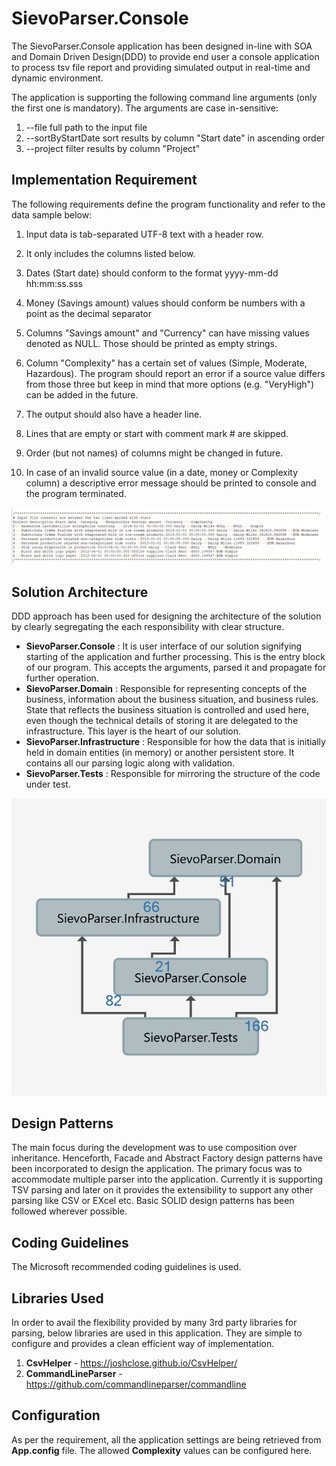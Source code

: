 # SievoParser.Console
The SievoParser.Console application has been designed in-line with SOA and Domain Driven Design(DDD) to provide end user a console application to process tsv file report and providing simulated output in real-time and dynamic environment.

The application is supporting the following command line arguments (only the first one is mandatory). The arguments are case in-sensitive:

1. --file <path>             full path to the input file
2. --sortByStartDate         sort results by column "Start date" in ascending order
3. --project <project id>    filter results by column "Project"

## Implementation Requirement
The following requirements define the program functionality
and refer to the data sample below:

1. Input data is tab-separated UTF-8 text with a header row.

2. It only includes the columns listed below.

3. Dates (Start date) should conform to the format yyyy-mm-dd hh:mm:ss.sss

4. Money (Savings amount) values should conform be numbers with a point as the decimal separator

5. Columns "Savings amount" and "Currency" can have missing values denoted
as NULL. Those should be printed as empty strings.

6. Column "Complexity" has a certain set of values (Simple, Moderate, Hazardous).
The program should report an error if a source value differs from those three
but keep in mind that more options (e.g. "VeryHigh") can be added in the future.

7. The output should also have a header line.

8. Lines that are empty or start with comment mark # are skipped.

9. Order (but not names) of columns might be changed in future.

10. In case of an invalid source value (in a date, money or Complexity column) a descriptive error message should be printed to console and the program terminated.

  ![alt text](https://github.com/bishwaranjans/SievoParser/blob/master/Documentation/SampleInput.PNG)

## Solution Architecture

DDD approach has been used for designing the architecture of the solution by clearly segregating the each responsibility with clear structure.
 - **SievoParser.Console** : It is user interface of our solution signifying starting of the application and further processing. This is the entry block of our program. This accepts the arguments, parsed it and propagate for further operation.
 - **SievoParser.Domain** : Responsible for representing concepts of the business, information about the business situation, and business rules. State that reflects the business situation is controlled and used here, even though the technical details of storing it are delegated to the infrastructure. This layer is the heart of our solution.
 - **SievoParser.Infrastructure** : Responsible for how the data that is initially held in domain entities (in memory) or another persistent store. It contains all our parsing logic along with validation.
 - **SievoParser.Tests** : Responsible for mirroring the structure of the code under test.
 
 ![alt text](https://github.com/bishwaranjans/SievoParser/blob/master/Documentation/DependenciesGraph.png)
 
 ## Design Patterns
 
The main focus during the development was to use composition over inheritance. Henceforth, Facade and Abstract Factory design patterns have been incorporated to design the application. The primary focus was to accommodate multiple parser into the application. Currently it is supporting TSV parsing and later on it provides the extensibility to support any other parsing like CSV or EXcel etc. Basic SOLID design patterns has been followed wherever possible. 

 ## Coding Guidelines
 The Microsoft recommended coding guidelines is used.

## Libraries Used
In order to avail the flexibility provided by many 3rd party libraries for parsing, below libraries are used in this application. They are simple to configure and provides a clean efficient way of implementation. 
1. **CsvHelper** - https://joshclose.github.io/CsvHelper/
2. **CommandLineParser** - https://github.com/commandlineparser/commandline

 ## Configuration
 As per the requirement, all the application settings are being retrieved from **App.config** file. The allowed **Complexity** values can be configured here.

